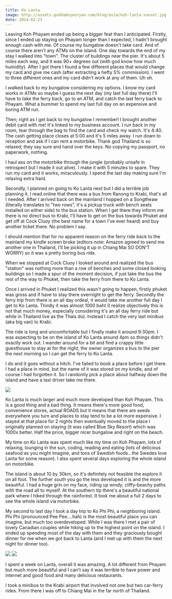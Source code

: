 ```yaml
---
title: Ko Lanta
image: http://assets.goddamnyouryan.com/blog/asia/koh-lanta-sunset.jpg
date: 2014-02-23
---
```


Leaving Koh Phayam ended up being a bigger feat than I anticipated. Firstly, since I ended up staying on Phayam longer than I expected, I hadn't brought enough cash with me. Of course my bungalow doesn't take card. And of course there aren't any ATMs on the island. One day towards the end of my stay I walked into "town". The cluster of buildings near the pier. It's about 5 miles each way, and it was 90+ degrees out (with god know how much humidity). After I got there I found a few different places that would change my card and give me cash (after extracting a hefty 5% commission). I went to three different ones and my card didn't work at any of them. Uh oh.

I walked back to my bungalow considering my options. I know my card works in ATMs so maybe I guess the next day (my last full day there) I'll have to take the ferry back, go to an ATM, and catch the last ferry back to Phayam. What a bummer to spend my last full day on an expensive and boring ATM run.

Then; right as I get back to my bungalow I remember! I brought another debit card with me! It's linked to my business account. I run back in my room, tear through the bag to find the card and check my watch. It's 4:40. The cash getting place closes at 5:00 and it's 5 miles away. I run down to reception and ask if I can rent a motorbike. Thank god Thailand is so relaxed; they say sure and hand over the keys. No copying my passport, no paperwork, nothing.

I haul ass on the motorbike through the jungle (probably unsafe in retrospect but I made it out alive). I make it with 5 minutes to spare. They run my card and it works, miraculously. I spend the last day making sure I'm relaxing extra hard.

Secondly, I planned on going to Ko Lanta next but I did a terrible job planning it. I read online that there was a bus from Ranong to Krabi, that's all I needed. After I arrived back on the mainland I hopped on a Songtheaw (literally translates to "two rows", it's a pickup truck with bench seats installed on either side) to the bus station. When I get there they inform me there is no direct bus to Krabi, I'll have to get on the bus towards Phuket and get off at Cock Cluoy (the best name for a town I've ever heard) and buy another ticket there. No problem I say.

I should mention that for no apparent reason on the ferry ride back to the mainland my kindle screen broke (editors note: Amazon agreed to send me another one in Thailand, I'll be picking it up in Chiang Mai SO DON'T WORRY) so it was a pretty boring bus ride.

When we stopped at Cock Cluoy I looked around and realized the bus "station" was nothing more than a row of benches and some closed looking buildings so I made a spur of the moment decision, if just take the bus the rest of the way to Phuket, then take the ferry from there to Ko Lanta.

Once I arrived in Phuket I realized this wasn't going to happen, firstly phuket was gross and if have to stay there overnight to get the ferry. Secondly the ferry trip from there is an all day ordeal, it would take me another full day I get to Ko Lanta. Thirdly it was almost 1000 baht (I realize objectively this is not that much money, especially considering it's an all day ferry ride but while in Thailand live as the Thais do). Instead I catch the very last minibus (aka big van) to Krabi.

The ride is long and uncomfortable but I finally make it around 9:30pm. I was expecting to be on the island of Ko Lanta around 4pm so things didn't exactly work out. I wander around for a bit and find a crappy little guesthouse to stay at for the night, the owner organizes a bus to the pier the next morning so I can get the ferry to Ko Lanta.

I do and it goes without a hitch. I've failed to book a place before I get there. I had a place in mind, but the name of it was stored on my kindle, and of course I had forgotten it. So I randomly pick a place about halfway down the island and have a taxi driver take me there.

![](http://assets.goddamnyouryan.com/blog/asia/koh-lanta-ocean.jpg)

Ko Lanta is much larger and much more developed than Koh Phayam. This is a good thing and a bad thing. It means there's more good food, convenience stores, actual ROADS but it means that there are seeds everywhere you turn and places to stay tend to be a lot more expensive. I stayed at that place for 2 nights then eventually moved to the place I originally planned on staying (it was called Blue Sky Resort) which was 1000x better. Half the price, bigger nicer bungalow and right on the beach.

My time on Ko Lanta was spent much like my time on Koh Phayam, lots of relaxing, lounging in the sun, coding, reading and eating (lots of delicious seafood as you might imagine, and tons of Swedish foods...the Swedes love Lanta for some reason). I also spent several days exploring the whole island on motorbike.

The island is about 10 by 30km, so it's definitely not feasible the explore it on all foot. The further south you go the less developed it is and the more beautiful. I had a huge grin on my face, riding up windy, cliffy-beachy paths with the road all to myself. At the southern tip there's a beautiful national park where I hiked through the rainforest. It took me about a full 2 days to see the whole island via motorbike.

My second to last day I took a day trip to Ko Phi Phi, a neighboring island. Phi Phi (pronounced Pee Pee....hah) is the most beautiful place you can imagine, but much too overdeveloped. While I was there I met a pair of lovely Canadian couples while hiking up to the highest point on the island. I ended up spending most of the day with them and they graciously bought dinner for me when we got back to Lanta (and I met up with them the next night for dinner too).

![](http://assets.goddamnyouryan.com/blog/asia/koh-phi-phi.jpg)
![](http://assets.goddamnyouryan.com/blog/asia/koh-phi-phi-bay.jpg)

I spent a week on Lanta, overall it was amazing. A lot different from Phayam but much more beautiful and I can't say it was terrible to have power and internet and good food and many delicious restaurants.

I took a minibus to the Krabi airport that involved not one but two car-ferry rides. From there I was off to Chiang Mai in the far north of Thailand.
